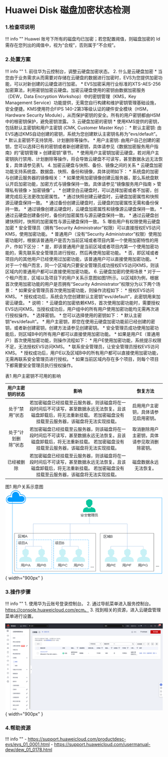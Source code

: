 # Huawei Disk 磁盘加密状态检测

### 1.检查项说明
!!! info ""
Huawei 账号下所有的磁盘均已加密；若您配置阈值，则磁盘加密的 Id 需存在您列出的阈值中，视为“合规”，否则属于“不合规”。

### 2.处置方案
!!! info ""
    1. 前往华为云控制台，调整云硬盘加密状态。
    2. 什么是云硬盘加密
        * 当您由于业务需求从而需要对存储在云硬盘的数据进行加密时，EVS为您提供加密功能，可以对新创建的云硬盘进行加密。
        * EVS加密采用行业标准的XTS-AES-256加密算法，利用密钥加密云硬盘。加密云硬盘使用的密钥由数据加密服务（DEW，Data Encryption Workshop）中的密钥管理（KMS，Key Management Service）功能提供，无需您自行构建和维护密钥管理基础设施，安全便捷。KMS使用符合FIPS 140-2第3等级认证的硬件安全模块（HSM，Hardware Security Module），从而保护密钥的安全。所有的用户密钥都由HSM中的根密钥保护，避免密钥泄露。
    3. 云硬盘加密的密钥
        * 使用KMS提供的密钥，包括默认主密钥和用户主密钥 (CMK, Customer Master Key)：
            * 默认主密钥: 由EVS通过KMS自动创建的密钥，系统为您创建默认主密钥名称为“evs/default”。
            * 默认主密钥不支持禁用、计划删除等操作。
            * 用户主密钥: 由用户自己创建的密钥，您可以选择已有的密钥或者新创建密钥，具体请参见《数据加密服务用户指南》的“密钥管理 > 创建密钥”章节。
        * 使用用户主密钥加密云硬盘，若对用户主密钥执行禁用、计划删除等操作，将会导致云硬盘不可读写，甚至数据永远无法恢复，具体请参见表1。
    4. 加密云硬盘与快照、备份、镜像之间的关系
        * 云硬盘加密功能支持系统盘、数据盘、快照、备份和镜像，具体说明如下：
            * 系统盘的加密与创建云服务器的镜像相关：
                * 如果使用加密镜像创建云服务器，那么系统盘默认开启加密功能，加密方式与镜像保持一致。具体请参见“镜像服务用户指南 > 管理私有镜像 > 加密镜像” 。
            * 创建空白云硬盘时，可以选择加密或者不加密，创建完成后无法更改加密属性。
            * 通过快照创建云硬盘时，云硬盘加密属性和快照源云硬盘保持一致。
            * 通过备份创建云硬盘时，云硬盘的加密属性无需和备份保持一致。
            * 通过镜像创建云硬盘时，云硬盘加密属性和镜像源云硬盘保持一致。
            * 通过云硬盘创建备份时，备份的加密属性与源云硬盘保持一致。
            * 通过云硬盘创建快照时，快照的加密属性与源云硬盘保持一致。
    5. 哪些用户有权限使用云硬盘加密
        * 安全管理员（拥有“Security Administrator”权限）可以直接授权EVS访问KMS，使用加密功能。
        * 普通用户（没有“Security Administrator”权限）使用加密功能时，根据该普通用户是否为当前区域或者项目内第一个使用加密特性的用户，作如下区分：
            * 是，即该普通用户是当前区域或者项目内第一个使用加密功能的，需先联系安全管理员进行授权，然后再使用加密功能。
            * 否，即区域或者项目内的其他用户已经使用过加密功能，该普通用户可以直接使用加密功能。
        * 对于一个租户而言，同一个区域内只要安全管理员成功授权EVS访问KMS，则该区域内的普通用户都可以直接使用加密功能。
    6. 云硬盘加密的使用场景
        * 对于一个租户而言，区域以及项目下的用户关系示意图如图1所示。以区域B为例，根据首次使用加密功能的用户是否拥有“Security Administrator”权限分为以下两个场景：
        * 如果安全管理员首次使用加密功能，则操作流程如下：
        * 授权EVS访问KMS。
        * 授权成功后，系统会为您创建默认主密钥“evs/default”，此密钥用来加密云硬盘。
            * 说明：
            * 云硬盘的加密依赖KMS，首次使用加密功能时，需要授权EVS访问KMS。当授权成功后，用户组中的所有用户使用加密功能均无需再次进行授权操作。
        * 选择密钥。
            * 您可以选择使用的密钥如下：
                * 默认主密钥“evs/default”。
                * 用户主密钥，即您在使用云硬盘加密功能前已经创建的密钥，或者新创建密钥，创建方法请参见创建密钥。
        * 安全管理员成功使用加密功能后，则区域B中的所有用户都可以直接使用加密功能。
        * 如果是用户E（普通用户）首次使用加密功能，则操作流程如下：
            * 用户E使用加密功能，系统提示权限不足，无法授权EVS访问KMS。
            * 联系安全管理员，让安全管理员授权EVS访问KMS。
        * 授权成功后，用户E以及区域B中的所有用户都可以直接使用加密功能，无需再联系安全管理员进行授权。
        * 如果当前区域内存在多个项目，则每个项目下都需要安全管理员执行授权操作。            

表1 用户主密钥不可用的影响

|   用户主密钥的状态    |   影响    | 恢复方法 |
|:-------:|:-------:| :----: |
|    处于“禁用”状态    |  若加密磁盘已经挂载至云服务器，则该磁盘将在一段时间后不可读写，甚至数据永远无法恢复。且该磁盘卸载后，将无法重新挂载。 若加密磁盘没有挂载至云服务器，该磁盘将无法实现挂载。   | 启用用户主密钥，具体请参见启用密钥。 |
|    处于“计划删除”状态    |   若加密磁盘已经挂载至云服务器，则该磁盘将在一段时间后不可读写，甚至数据永远无法恢复。且该磁盘卸载后，将无法重新挂载。 若加密磁盘没有挂载至云服务器，该磁盘将无法实现挂载。   | 取消删除用户主密钥，具体请参见取消删除密钥。 |
|    已经被删除    |   若加密磁盘已经挂载至云服务器，则该磁盘将在一段时间后不可读写，甚至数据永远无法恢复。且该磁盘卸载后，将无法重新挂载。 若加密磁盘没有挂载至云服务器，该磁盘将无法实现挂载。   | 磁盘数据永远无法恢复。 |

图1 用户关系示意图
![处置方案](../../img/suggest/huawei/disk/img.png){ width="900px" }

### 3.操作步骤
!!! info ""
    1. 使用华为云账号登录控制台。
    2. 通过导航菜单进入服务控制台。https://console.huaweicloud.com/ecm。
    3. 找到相关的资源，进入云硬盘管理菜单进行设置。

![处置方案](../../img/suggest/huawei/disk/img_1.png){ width="900px" }

### 4.帮助资源
!!! info ""
    - https://support.huaweicloud.com/productdesc-evs/evs_01_0001.html
    - https://support.huaweicloud.com/usermanual-dew/dew_01_0178.html
